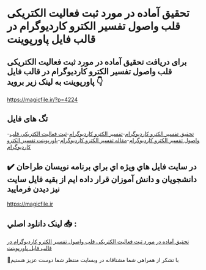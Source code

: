 # تحقیق آماده در مورد ثبت فعالیت الکتریکی قلب واصول تفسیر الکترو کاردیوگرام در قالب فایل پاورپوینت

## برای دریافت تحقیق آماده در مورد ثبت فعالیت الکتریکی قلب واصول تفسیر الکترو کاردیوگرام در قالب فایل پاورپوینت به لینک زیر بروید 👇

https://magicfile.ir/?p=4224

## تگ های فایل

-[تحقیق تفسیر الکترو کاردیوگرام](https://magicfile.ir/product/%d8%aa%d8%ad%d9%82%db%8c%d9%82-%d8%ab%d8%a8%d8%aa-%d9%81%d8%b9%d8%a7%d9%84%db%8c%d8%aa-%d8%a7%d9%84%da%a9%d8%aa%d8%b1%db%8c%da%a9%db%8c-%d9%82%d9%84%d8%a8-%d9%88%d8%a7%d8%b5%d9%88%d9%84-%d8%aa%d9%81%d8%b3%db%8c%d8%b1-%d8%a7%d9%84%da%a9%d8%aa%d8%b1%d9%88-%da%a9%d8%a7%d8%b1%d8%af%db%8c%d9%88%da%af%d8%b1%d8%a7%d9%85-%d9%be%d8%a7%d9%88%d8%b1%d9%be%d9%88%db%8c%d9%86%d8%aa/)-[تفسیر الکترو کاردیوگرام](https://magicfile.ir/product/%d8%aa%d8%ad%d9%82%db%8c%d9%82-%d8%ab%d8%a8%d8%aa-%d9%81%d8%b9%d8%a7%d9%84%db%8c%d8%aa-%d8%a7%d9%84%da%a9%d8%aa%d8%b1%db%8c%da%a9%db%8c-%d9%82%d9%84%d8%a8-%d9%88%d8%a7%d8%b5%d9%88%d9%84-%d8%aa%d9%81%d8%b3%db%8c%d8%b1-%d8%a7%d9%84%da%a9%d8%aa%d8%b1%d9%88-%da%a9%d8%a7%d8%b1%d8%af%db%8c%d9%88%da%af%d8%b1%d8%a7%d9%85-%d9%be%d8%a7%d9%88%d8%b1%d9%be%d9%88%db%8c%d9%86%d8%aa/)-[ثبت فعالیت الکتریکی قلب واصول تفسیر الکترو کاردیوگرام](https://magicfile.ir/product/%d8%aa%d8%ad%d9%82%db%8c%d9%82-%d8%ab%d8%a8%d8%aa-%d9%81%d8%b9%d8%a7%d9%84%db%8c%d8%aa-%d8%a7%d9%84%da%a9%d8%aa%d8%b1%db%8c%da%a9%db%8c-%d9%82%d9%84%d8%a8-%d9%88%d8%a7%d8%b5%d9%88%d9%84-%d8%aa%d9%81%d8%b3%db%8c%d8%b1-%d8%a7%d9%84%da%a9%d8%aa%d8%b1%d9%88-%da%a9%d8%a7%d8%b1%d8%af%db%8c%d9%88%da%af%d8%b1%d8%a7%d9%85-%d9%be%d8%a7%d9%88%d8%b1%d9%be%d9%88%db%8c%d9%86%d8%aa/)-[مقاله تفسیر الکترو کاردیوگرام](https://magicfile.ir/product/%d8%aa%d8%ad%d9%82%db%8c%d9%82-%d8%ab%d8%a8%d8%aa-%d9%81%d8%b9%d8%a7%d9%84%db%8c%d8%aa-%d8%a7%d9%84%da%a9%d8%aa%d8%b1%db%8c%da%a9%db%8c-%d9%82%d9%84%d8%a8-%d9%88%d8%a7%d8%b5%d9%88%d9%84-%d8%aa%d9%81%d8%b3%db%8c%d8%b1-%d8%a7%d9%84%da%a9%d8%aa%d8%b1%d9%88-%da%a9%d8%a7%d8%b1%d8%af%db%8c%d9%88%da%af%d8%b1%d8%a7%d9%85-%d9%be%d8%a7%d9%88%d8%b1%d9%be%d9%88%db%8c%d9%86%d8%aa/)-[پاورپوینت تفسیر الکترو کاردیوگرام](https://magicfile.ir/product/%d8%aa%d8%ad%d9%82%db%8c%d9%82-%d8%ab%d8%a8%d8%aa-%d9%81%d8%b9%d8%a7%d9%84%db%8c%d8%aa-%d8%a7%d9%84%da%a9%d8%aa%d8%b1%db%8c%da%a9%db%8c-%d9%82%d9%84%d8%a8-%d9%88%d8%a7%d8%b5%d9%88%d9%84-%d8%aa%d9%81%d8%b3%db%8c%d8%b1-%d8%a7%d9%84%da%a9%d8%aa%d8%b1%d9%88-%da%a9%d8%a7%d8%b1%d8%af%db%8c%d9%88%da%af%d8%b1%d8%a7%d9%85-%d9%be%d8%a7%d9%88%d8%b1%d9%be%d9%88%db%8c%d9%86%d8%aa/)

## ✔️ در سايت فايل هاي ويژه اي براي برنامه نويسان طراحان دانشجويان و دانش آموزان قرار داده ايم از بقيه فايل سايت نيز ديدن فرماييد

https://magicfile.ir


## لينک دانلود اصلي 📥 :

[تحقیق آماده در مورد ثبت فعالیت الکتریکی قلب واصول تفسیر الکترو کاردیوگرام در قالب فایل پاورپوینت](https://magicfile.ir/product/%d8%aa%d8%ad%d9%82%db%8c%d9%82-%d8%ab%d8%a8%d8%aa-%d9%81%d8%b9%d8%a7%d9%84%db%8c%d8%aa-%d8%a7%d9%84%da%a9%d8%aa%d8%b1%db%8c%da%a9%db%8c-%d9%82%d9%84%d8%a8-%d9%88%d8%a7%d8%b5%d9%88%d9%84-%d8%aa%d9%81%d8%b3%db%8c%d8%b1-%d8%a7%d9%84%da%a9%d8%aa%d8%b1%d9%88-%da%a9%d8%a7%d8%b1%d8%af%db%8c%d9%88%da%af%d8%b1%d8%a7%d9%85-%d9%be%d8%a7%d9%88%d8%b1%d9%be%d9%88%db%8c%d9%86%d8%aa/) 


🙏با تشکر از همراهي شما مشتاقانه در وبسایت منتظر شما دوست عزیز هستیم

